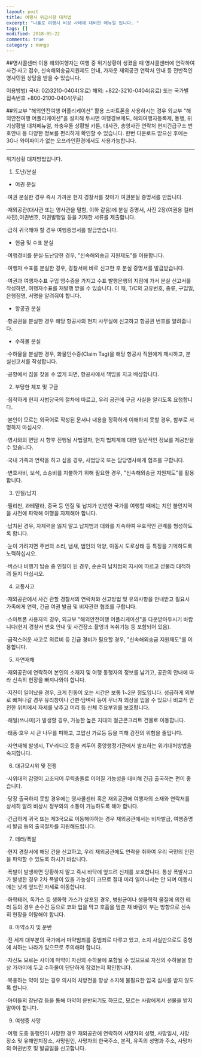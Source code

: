```yaml
---
layout: post
title: 여행시 위급사항 대처법
excerpt: "나홀로 여행시 비상 사태에 대비한 메뉴얼 입니다. "
tags: []
modified: 2018-05-22
comments: true
category : mongo
---
```


##영사콜센터 이용
 해외여행자는 여행 중 위기상황이 생겼을 때 영사콜센터에 연락하여 사건·사고 접수, 신속해외송금지원제도 안내, 가까운 재외공관 연락처 안내 등 전반적인 영사민원 상담을 받을 수 있습니다.
 
 이용방법)
  국내: 02)3210-0404(유료)
  해외: +822-3210-0404(유료) 또는 국가별 접속번호 +800-2100-0404(무료)
  
##외교부 "해외안전여행 어플리케이션" 활용
 스마트폰을 사용하시는 경우 외교부 "해외안전여행 어플리케이션"을 설치해 두시면 여행경보제도, 해외여행자등록제, 동행, 위기상황별 대처메뉴얼, 좌충우돌 상황별 카툰, 대사관, 총영사관 연락처 현지긴급구조 번호안내 등 다양한 정보를 편리하게 확인할 수 있습니다.
 한번 다운로드 받으신 후에는 3G나 와이파이가 없는 오프라인환경에서도 사용가능합니다.


---


위기상황 대처방법입니다. 

1. 도난/분실

- 여권 분실

·여권 분실한 경우 즉시 가까운 현지 경찰서를 찾아가 여권분실 증명서를 만듭니다.

·재외공관(대사관 또는 영사관을 말함, 이하 같음)에 분실 증명서, 사진 2장(여권용 컬러사진),여권번호, 여권발행일 등을 기재한 서류를 제출합니다.

·급히 귀국해야 할 경우 여행증명서를 발급받습니다.

- 현금 및 수표 분실

·여행경비를 분실·도난당한 경우, "신속해외송금 지원제도"를 이용합니다.

·여행자 수표를 분실한 경우, 경찰서에 바로 신고한 후 분실 증명서를 발급받습니다.

·여권과 여행자수표 구입 영수증을 가지고 수표 발행은행의 지점에 가서 분실 신고서를 작성하면, 여행자수표를 재발행 받을 수 있습니다. 이 때, T/C의 고유번호, 종류, 구입일, 은행점명, 서명을 알려줘야 합니다.

- 항공권 분실

·항공권을 분실한 경우 해당 항공사의 현지 사무실에 신고하고 항공권 번호를 알려줍니다.

- 수하물 분실

·수하물을 분실한 경우, 화물인수증(Claim Tag)을 해당 항공사 직원에게 제시하고, 분실신고서를 작성합니다.

·공항에서 짐을 찾을 수 없게 되면, 항공사에서 책임을 지고 배상합니다.


2. 부당한 체포 및 구금

·침착하게 현지 사법당국의 절차에 따르고, 우리 공관에 구금 사실을 알리도록 요청합니다.

·본인이 모르는 외국어로 작성된 문서나 내용을 정확하게 이해하지 못할 경우, 함부로 서명하지 마십시오.

·영사와의 면담 시 향후 진행될 사법절차, 현지 법체계에 대한 일반적인 정보를 제공받을 수 있습니다.

·국내 가족과 연락을 하고 싶을 경우, 사법당국 또는 담당영사에게 협조를 구합니다.

·변호사비, 보석, 소송비를 지불하기 위해 필요한 경우,  "신속해외송금 지원제도"를 활용합니다.


3. 인질/납치

·필리핀, 과테말라, 중국 등 인질 및 납치가 빈번한 국가를 여행할 때에는 치안 불안지역을 사전에 파악해 여행을 자제해야 합니다.

·납치된 경우, 자제력을 잃지 말고 납치범과 대화를 지속하여 우호적인 관계를 형성하도록 합니다.

·눈이 가려지면 주변의 소리, 냄새, 범인의 억양, 이동시 도로상태 등 특징을 기억하도록 노력하십시오.

·버스나 비행기 탑승 중 인질이 된 경우, 순순히 납치범의 지시에 따르고 섣불리 대적하려 들지 마십시오.


4. 교통사고

·재외공관에서 사건 관할 경찰서의 연락처와 신고방법 및 유의사항을 안내받고 필요시 가족에게 연락, 긴급 여권 발급 및 비자관련 협조를 구합니다.

·스마트폰 사용자의 경우, 외교부 "해외안전여행 어플리케이션"을 다운받아두시기 바랍니다(현지 경찰서 번호 안내 및 사건장소 촬영과 녹취기능 등 포함되어 있음).

·급작스러운 사고로 의료비 등 긴급 경비가 필요할 경우, "신속해외송금 지원제도"를 이용합니다.


5. 자연재해

·재외공관에 연락하여 본인의 소재지 및 여행 동행자의 정보를 남기고, 공관의 안내에 따라 신속히 현장을 빠져나와야 합니다.

·지진이 일어났을 경우, 크게 진동이 오는 시간은 보통 1~2분 정도입니다. 성급하게 외부로 빠져나갈 경우 유리창이나 간판·담벼락 등이 무너져 외상을 입을 수 있으니 비교적 안전한 위치에서 자세를 낮추고 머리 등 신체 주요부위를 보호합니다.

·해일(쓰나미)가 발생할 경우, 가능한 높은 지대의 철근콘크리트 건물로 이동합니다.

·태풍·호우 시 큰 나무를 피하고, 고압선 가로등 등을 피해 감전의 위험을 줄입니다.

·자연재해 발생시, TV·라디오 등을 켜두어 중앙행정기관에서 발표하는 위기대처방법을 숙지합니다.


6. 대규모시위 및 전쟁

·시위대의 감정이 고조되어 무력충돌로 이어질 가능성을 대비해 긴급 출국하는 편이 좋습니다.

·당장 출국하지 못할 경우에는 영사콜센터 혹은 재외공관에 여행자의 소재와 연락처를 상세히 알려 비상시 정부와의 소통이 가능하도록 해야 합니다.

·긴급하게 귀국 또는 제3국으로 이동해야하는 경우 재외공관에서는 비자발급, 여행증명서 발급 등의 출국절차를 지원해드립니다.

7. 테러/폭발

·현지 경찰서에 해당 건을 신고하고, 우리 재외공관에도 연락을 취하여 우리 국민의 안전을 파악할 수 있도록 하시기 바랍니다.

·폭발이 발생하면 당황하지 말고 즉시 바닥에 엎드려 신체를 보호합니다. 통상 폭발사고가 발생한 경우 2차 폭발이 있을 가능성이 크므로 절대 미리 일어나서는 안 되며 이동시에는 낮게 엎드린 자세로 이동합니다.

·화학테러, 독가스 등 생화학 가스가 살포된 경우, 병원균이나 생물학적 물질에 의한 테러 등의 경우 손수건 등으로 코와 입을 막고 호흡을 멈춘 채 바람이 부는 방향으로 신속히 현장을 이탈해야 합니다.

8. 마약소지 및 운반

·전 세계 대부분의 국가에서 마약범죄를 중범죄로 다루고 있고, 소지 사실만으로도 중형에 처하는 나라가 있으므로 주의해야 합니다.

·자신도 모르는 사이에 마약이 자신의 수하물에 포함될 수 있으므로 자신의 수하물을 항상 가까이에 두고 수하물이 단단하게 잠겼는지 확인합니다.

·복용하는 약이 있는 경우 의사의 처방전을 항상 소지해 불필요한 입국 심사를 받지 않도록 합니다.

·아이들의 장난감 등을 통해 마약이 운반되기도 하므로, 모르는 사람에게서 선물을 받지 말아야 합니다.

9. 여행중 사망

·여행 도중 동행인이 사망한 경우 재외공관에 연락하여 사망자의 성명, 사망일시, 사망 장소 및 유해안치장소, 사망원인, 사망자의 한국주소, 본적, 유족의 성명과 주소, 사망자의 여권번호 및 발급일을 신고합니다.
